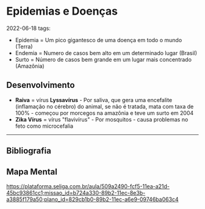 # Epidemias e Doenças
2022-06-18
tags: 

* Epidemia = Um pico gigantesco de uma doença em todo o mundo (Terra)
* Endemia = Numero de casos bem alto em um determinado lugar (Brasil)
* Surto = Número de casos bem grande em um lugar mais concentrado (Amazônia)

## Desenvolvimento

* **Raiva** = vírus **Lyssavírus** - Por saliva, que gera uma encefalite (inflamação no cérebro) do animal, se não é tratada, mata com taxa de 100% - começou por morcegos na amazônia e teve um surto em 2004
* **Zika Vírus** = vírus "flavivírus" - Por mosquitos - causa problemas no feto como microcefalia 

-----------------------------------------------
## Bibliografia
## Mapa Mental

https://plataforma.seliga.com.br/aula/509a2490-fcf5-11ea-a21d-45bc93861cc1;missao_id=b724a330-89b2-11ec-8e3b-a3885f179a50;plano_id=829cb1b0-89b2-11ec-a6e9-09746ba063c4
